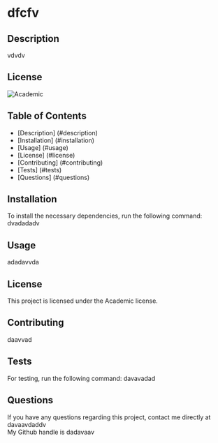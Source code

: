 # dfcfv

  ## Description
  vdvdv

  ## License
  ![Academic](https://img.shields.io/badge/license-Academic-green)
 

  ## Table of Contents
  - [Description] (#description)
  - [Installation] (#installation)
  - [Usage] (#usage)
  - [License] (#license)
  - [Contributing] (#contributing)
  - [Tests] (#tests)
  - [Questions] (#questions)

  ## Installation
  To install the necessary dependencies, run the following command:
  dvadadadv

  ## Usage
  adadavvda

  ## License
  This project is licensed under the Academic license.

  ## Contributing
  daavvad

  ## Tests
  For testing, run the following command:
  davavadad

  ## Questions
  If you have any questions regarding this project, contact me directly at davaavdaddv  
  My Github handle is dadavaav

